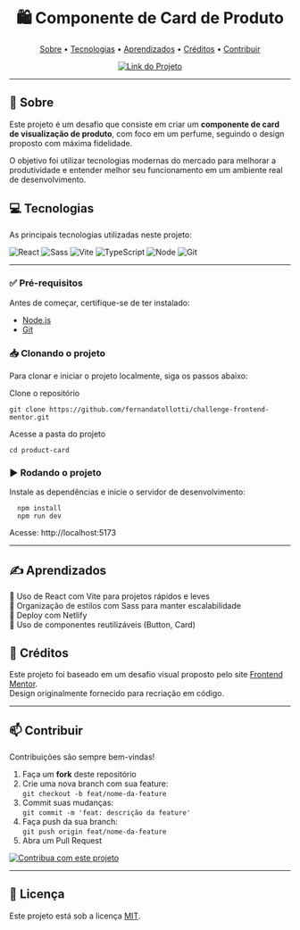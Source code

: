 <h1 align="center">🛍️ Componente de Card de Produto</h1>

<p align="center">
  <a href="#about">Sobre</a> • 
  <a href="#technologies">Tecnologias</a> • 
  <a href="#learned">Aprendizados</a> • 
  <a href="#credits">Créditos</a> • 
  <a href="#contribute">Contribuir</a>
</p>

<p align="center">
  <a href="https://product-card-perfume.netlify.app/" target="_blank">
    <img src="https://img.shields.io/badge/Acesse%20o%20Projeto-b702ff?style=for-the-badge" alt="Link do Projeto">
  </a>
</p>

---

<h2 id="about">📌 Sobre</h2>

Este projeto é um desafio que consiste em criar um **componente de card de visualização de produto**, com foco em um perfume, seguindo o design proposto com máxima fidelidade. 
 
O objetivo foi utilizar tecnologias modernas do mercado para melhorar a produtividade e entender melhor seu funcionamento em um ambiente real de desenvolvimento.

<h2 id="technologies"> 💻 Tecnologias </h2>

As principais tecnologias utilizadas neste projeto:

![React](https://img.shields.io/badge/React-333333?style=for-the-badge&logo=react)
![Sass](https://img.shields.io/badge/Sass-333333?style=for-the-badge&logo=sass)
![Vite](https://img.shields.io/badge/Vite-333333?style=for-the-badge&logo=vite&logoColor=9466FF)
![TypeScript](https://img.shields.io/badge/TypeScript-333333?style=for-the-badge&logo=typescript)
![Node](https://img.shields.io/badge/Node.js-333333?style=for-the-badge&logo=node.js)
![Git](https://img.shields.io/badge/Git-333333?style=for-the-badge&logo=git)

---

### ✅ Pré-requisitos

Antes de começar, certifique-se de ter instalado:

- [Node.js](https://nodejs.org/)
- [Git](https://git-scm.com/)

### 📥 Clonando o projeto

Para clonar e iniciar o projeto localmente, siga os passos abaixo:

Clone o repositório
```
git clone https://github.com/fernandatollotti/challenge-frontend-mentor.git
```

Acesse a pasta do projeto
```
cd product-card
```

### ▶️ Rodando o projeto
Instale as dependências e inicie o servidor de desenvolvimento:

```
  npm install
  npm run dev
```

Acesse: http://localhost:5173

---

<h2 id="learned">✍️ Aprendizados</h2> 

🔹 Uso de React com Vite para projetos rápidos e leves  
🔹 Organização de estilos com Sass para manter escalabilidade  
🔹 Deploy com Netlify  
🔹 Uso de componentes reutilizáveis (Button, Card)

<h2 id="credits">🌟 Créditos</h2>

Este projeto foi baseado em um desafio visual proposto pelo site [Frontend Mentor](https://www.frontendmentor.io).  
Design originalmente fornecido para recriação em código.

---

<h2 id="credits">📫 Contribuir</h2>

Contribuições são sempre bem-vindas!

1. Faça um **fork** deste repositório
2. Crie uma nova branch com sua feature:  
   `git checkout -b feat/nome-da-feature `
3. Commit suas mudanças:  
   `git commit -m 'feat: descrição da feature'`
4. Faça push da sua branch:  
   `git push origin feat/nome-da-feature`
5. Abra um Pull Request

[![Contribua com este projeto](https://img.shields.io/badge/Contribua%20com%20este%20projeto-4C9B97?style=for-the-badge&logo=git&logoColor=white)](https://github.com/fernandatollotti/challenge-frontend-mentor/pulls)

---

## 📜 Licença

Este projeto está sob a licença [MIT](./LICENSE).
